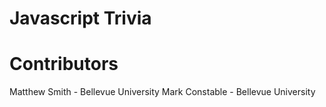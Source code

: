 # Javascript Trivia
# Contributors
Matthew Smith - Bellevue University
Mark Constable - Bellevue University
